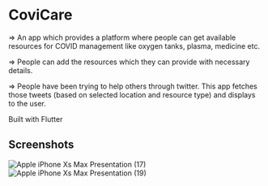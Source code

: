 

# CoviCare

=> An app which provides a platform where people can get available resources for COVID management like oxygen tanks, plasma, medicine etc.

=> People can add the resources which they can provide with necessary details.

=> People have been trying to help others through twitter. This app fetches those tweets (based on selected location and resource type) and displays to the user.

Built with Flutter

## Screenshots
<!-- 
![Apple iPhone Xs Max Presentation (1)](https://user-images.githubusercontent.com/72512986/123545980-7726a200-d778-11eb-828d-9fa3d16ec5d3.png) -->


![Apple iPhone Xs Max Presentation (17)](https://user-images.githubusercontent.com/72512986/123863618-6ed09180-d947-11eb-941d-b757805ba8cd.png)
![Apple iPhone Xs Max Presentation (19)](https://user-images.githubusercontent.com/72512986/123865109-25814180-d949-11eb-92f2-1c273168544c.png)





